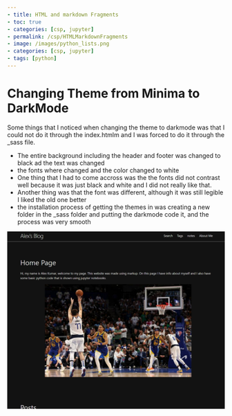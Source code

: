 ```yaml
---
- title: HTML and markdown Fragments
- toc: true
- categories: [csp, jupyter]
- permalink: /csp/HTMLMarkdownFragments
- image: /images/python_lists.png
- categories: [csp, jupyter]
- tags: [python]
---
```


# Changing Theme from Minima to DarkMode
Some things that I noticed when changing the theme to darkmode was that I could not do it through the index.htmlm and I was forced to do it through the _sass file.
- The entire background including the header and footer was changed to black ad the text was changed
- the fonts where changed and the color changed to white
- One thing that I had to come accross was the the fonts did not contrast well because it was just black and white and I did not really like that.
- Another thing was that the font was different, although it was still legible I liked the old one better
- the installation process of getting the themes in was creating a new folder in the _sass folder and putting the darkmode code it, and the process was very smooth

![](https://github.com/AlexKumar19/fastpages-APCSP/blob/master/images/websitepicture.png?raw=true)